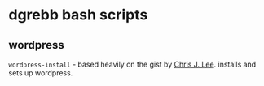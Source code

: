 # dgrebb bash scripts

## wordpress

`wordpress-install` - based heavily on the gist by [Chris J. Lee](https://gist.github.com/chrisjlee/3278562). installs and sets up wordpress.